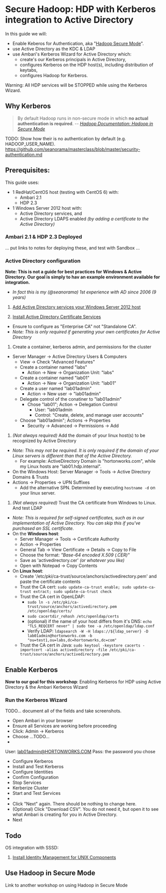 # Secure Hadoop: HDP with Kerberos integration to Active Directory

In this guide we will:
- Enable Keberos for Authentication, aka "[Hadoop Secure Mode](https://hadoop.apache.org/docs/stable/hadoop-project-dist/hadoop-common/SecureMode.html)".
- use Active Directory as the KDC & LDAP
- use Ambari's Kerberos Wizard for Active Directory which:
  - create's our Kerberos principals in Active Directory,
  - configures Kerberos on the HDP host(s), including distribution of keytabs,
  - configures Hadoop for Kerberos.

Warning: All HDP services will be STOPPED while using the Kerberos Wizard.

## Why Kerberos

> By default Hadoop runs in non-secure mode in which **no actual authentication is required**. -- *[Hadoop Documentation: Hadoop in Secure Mode](https://hadoop.apache.org/docs/stable/hadoop-project-dist/hadoop-common/SecureMode.html)*

TODO: Show how their is no authentication by default (e.g. HADOOP_USER_NAME). https://github.com/seanorama/masterclass/blob/master/security-authentication.md

## Prerequisites:

This guide uses:

- 1 RedHat/CentOS host (testing with CentOS 6) with:
  - Ambari 2.1
  - HDP 2.3
- 1 Windows Server 2012 host with:
  - Active Directory services, and
  - Active Directory LDAPS enabled *(by adding a certificate to the Active Directory)*

### Ambari 2.1 & HDP 2.3 Deployed

... put links to notes for deploying these, and test with Sandbox ...

### Active Directory configuration

**Note: This is not a guide for best practices for Windows & Active Directory. Our goal is simply to hav an example environment available for integration.**
- *In fact this is my (@seanorama) 1st experience with AD since 2006 (9 years)*

1. [Add Active Directory services your Windows Server 2012 host](http://social.technet.microsoft.com/wiki/contents/articles/12370.windows-server-2012-set-up-your-first-domain-controller-step-by-step.aspx)

1. [Install Active Directory Certificate Services](https://technet.microsoft.com/en-us/library/jj717285.aspx)
  - Ensure to configure as "Enterprise CA" not "Standalone CA".
  - *Note: This is only required if generating your own certificates for Active Directory*

1. Create a container, kerberos admin, and permissions for the cluster
  - Server Manager -> Active Directory Users & Computers
    - View -> Check "Advanced Features"
    - Create a container named "labs"
      - Action -> New -> Organization Unit: "labs"
    - Create a container named "lab01"
      - Action -> New -> Organization Unit: "lab01"
    - Create a user named "lab01admin"
      - Action -> New user -> "lab01admin"
    - Delegate control of the conatiner to "lab01admin"
      - Chose "lab01"; Action -> Delegation Control
        - User: "lab01admin
        - Control: "Create, delete, and manage user accounts"
    - Choose "lab01admin"; Actions -> Properties
      - Security -> Advanced -> Permissions -> Add

1. *(Not always required)* Add the domain of your linux host(s) to be recognized by Active Directory
  - *Note: This may not be required. It is only required if the domain of your Linux servers is different than that of the Active Directory.*
    - For example: ActiveDirectory Domain is "hortonworks.com", while my Linux hosts are "lab01.hdp.internal".
  - On the Windows Host: Server Manager -> Tools -> Active Directory Domains & Trusts
  - Actions -> Properties -> UPN Suffixes
    - Add the alternative SPN. Determined by executing `hostname -d` on your linux server.

1. *(Not always required)* Trust the CA certificate from Windows to Linux. And test LDAP
  - *Note: This is required for self-signed certificates, such as in our implementation of Active Directory. You can skip this if you've purchased an SSL certificate.*
  - On the **Windows host**:
    - Server Manager -> Tools -> Certificate Authority
    - Action -> Properties
    - General Tab -> View Certificate -> Details -> Copy to File
    - Choose the format: *"Base-64 encoded X.509 (.CER)"*
    - Save as 'activedirectory.cer' *(or whatever you like)*
    - Open with Notepad -> Copy Contents
  - On **Linux host**:
    - Create '/etc/pki/ca-trust/source/anchors/activedirectory.pem' and paste the certificate contents
    - Trust the CA cert: `sudo update-ca-trust enable; sudo update-ca-trust extract; sudo update-ca-trust check`
    - Trust the CA cert in OpenLDAP:
      - `sudo ln -s /etc/pki/ca-trust/source/anchors/activedirectory.pem /etc/openldap/certs/`
      - `sudo cacertdir_rehash /etc/openldap/certs`
      - (optional) if the name of your host differs from it's DNS: `echo "TLS_REQCERT never" | sudo tee -a /etc/openldap/ldap.conf`
      - Verify LDAP: `ldapsearch -W -H ldaps://${ldap_server} -D lab01admin@hortonworks.com -b "ou=test1,ou=labs,dc=hortonworks,dc=com"`
    - Trust the CA cert in Java: `sudo keytool -keystore cacerts -importcert -alias activedirectory -file /etc/pki/ca-trust/source/anchors/activedirectory.pem`

## Enable Kerberos

**Now to our goal for this workshop**: Enabling Kerberos for HDP using Active Directory & the Ambari Kerberos Wizard

### Run the Kerberos Wizard

TODO... document all of the fields and take screenshots.

- Open Ambari in your browser
- Ensure all Services are working before proceeding
- Click: Admin -> Kerberos
- Choose ...TODO...
- 
User: lab01admin@HORTONWORKS.COM
Pass: the password you chose


- Configure Kerberos
- Install and Test Kerberos
- Configure Identities
- Confirm Configuration
- Stop Services
- Kerberize Cluster
- Start and Test Services
- 
- Click "Next" again. There should be nothing to change here.
- (Optional) Click "Download CSV". You do not need it, but open it to see what Ambari is creating for you in Active Directory.
- Next



## Todo

OS integration with SSSD:
1. [Install Identity Management for UNIX Components](https://msdn.microsoft.com/en-us/library/cc731178.aspx)


## Use Hadoop in Secure Mode

Link to another workshop on using Hadoop in Secure Mode
